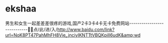 # ekshaa
男生和女生一起差差差很疼的游戏,国产2卡3卡4卡无卡免费网站----------------------------🚟🚟点/此/进/入/http://www.baidu.com/link?url=NoK8PT47PahMhFH8Vie_jnciyIKNTTtVBQKpill6udK&amp;wd

